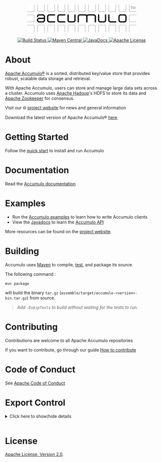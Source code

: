 <!--
Licensed to the Apache Software Foundation (ASF) under one or more
contributor license agreements.  See the NOTICE file distributed with
this work for additional information regarding copyright ownership.
The ASF licenses this file to You under the Apache License, Version 2.0
(the "License"); you may not use this file except in compliance with
the License.  You may obtain a copy of the License at

    http://www.apache.org/licenses/LICENSE-2.0

Unless required by applicable law or agreed to in writing, software
distributed under the License is distributed on an "AS IS" BASIS,
WITHOUT WARRANTIES OR CONDITIONS OF ANY KIND, either express or implied.
See the License for the specific language governing permissions and
limitations under the License.
-->

<!-- LOGO -->
<p align="center">
    <a href="https://accumulo.apache.org/" target="_blank" rel="noopener noreferrer">
        <img src="contrib/accumulo-logo.png" alt="Accumulo logo">
    </a>
</p>

<!-- BADGES -->
<p align="center">
    <!-- Build Status -->
    <a href="https://github.com/apache/accumulo/actions">
        <img src="https://github.com/apache/accumulo/workflows/QA/badge.svg" alt="Build Status">
    </a>
    <!-- Maven Central -->
    <a href="https://maven-badges.herokuapp.com/maven-central/org.apache.accumulo/accumulo-core">
        <img src="https://maven-badges.herokuapp.com/maven-central/org.apache.accumulo/accumulo-core/badge.svg"
            alt="Maven Central">
    </a>
    <!-- JavaDocs -->
    <a href="https://www.javadoc.io/doc/org.apache.accumulo/accumulo-core">
        <img src="https://www.javadoc.io/badge/org.apache.accumulo/accumulo-core.svg" alt="JavaDocs">
    </a>
    <!-- Apache License -->
    <a href="https://www.apache.org/licenses/LICENSE-2.0">
        <img src="https://img.shields.io/badge/license-ASL-blue.svg" alt="Apache License">
    </a>
</p>

# About

[Apache Accumulo®][accumulo] is a sorted, distributed key/value store that provides robust, scalable data storage and retrieval.

With Apache Accumulo, users can store and manage large
data sets across a cluster. Accumulo uses [Apache Hadoop]'s HDFS to store its data and
[Apache Zookeeper] for consensus.

Visit our 🌐 [project website][accumulo] for news and general information

Download the latest version of Apache Accumulo® [here](https://accumulo.apache.org/downloads/).

# Getting Started

Follow the [quick start] to install and run Accumulo

# Documentation

Read the [Accumulo documentation][docs]

# Examples

* Run the [Accumulo examples][examples] to learn how to write Accumulo clients
* View the [Javadocs][javadocs] to learn the [Accumulo API][api]

More resources can be found on the [project website][accumulo].

# Building

Accumulo uses [Maven] to compile, [test], and package its source.

The following
command :

    mvn package

will build the binary `tar.gz` (`assemble/target/accumulo-<version>-bin.tar.gz`) from source.
> _Add `-DskipTests` to build without waiting for the tests to run._

# Contributing

Contributions are welcome to all Apache Accumulo repositories

If you want to contribute, go through our guide [How to contribute](https://accumulo.apache.org/how-to-contribute/)

# Code of Conduct

See [Apache Code of Conduct](https://www.apache.org/foundation/policies/conduct.html)

# Export Control

<details>
<summary>Click here to show/hide details</summary>

<br>
This distribution includes cryptographic software. The country in which you
currently reside may have restrictions on the import, possession, use, and/or
re-export to another country, of encryption software. BEFORE using any
encryption software, please check your country's laws, regulations and
policies concerning the import, possession, or use, and re-export of encryption
software, to see if this is permitted. See <https://www.wassenaar.org/> for more
information.

The U.S. Government Department of Commerce, Bureau of Industry and Security
(BIS), has classified this software as Export Commodity Control Number (ECCN)
5D002.C.1, which includes information security software using or performing
cryptographic functions with asymmetric algorithms. The form and manner of this
Apache Software Foundation distribution makes it eligible for export under the
License Exception ENC Technology Software Unrestricted (TSU) exception (see the
BIS Export Administration Regulations, Section 740.13) for both object code and
source code.

The following provides more details on the included cryptographic software:

Apache Accumulo uses the built-in java cryptography libraries in its RFile
encryption implementation. See [oracle's export-regulations doc][java-export]
for more details for on Java's cryptography features. Apache Accumulo also uses
the bouncycastle library for some cryptographic technology as well. See
[the BouncyCastle site][bouncy-site] for
more details on bouncycastle's cryptography features.

</details>

<br/>

# License

[Apache License, Version 2.0](./LICENSE).

[api]: https://accumulo.apache.org/api
[accumulo]: https://accumulo.apache.org
[quick start]: https://accumulo.apache.org/docs/2.x/getting-started/quickstart
[test]: TESTING.md
[Apache Hadoop]: https://hadoop.apache.org
[Apache Zookeeper]: https://zookeeper.apache.org
[Maven]: https://maven.apache.org
[docs]: https://accumulo.apache.org/latest/accumulo_user_manual
[examples]: https://github.com/apache/accumulo-examples
[javadocs]: https://accumulo.apache.org/latest/apidocs
[java-export]: https://www.oracle.com/us/products/export/export-regulations-345813.html
[bouncy-site]: https://bouncycastle.org

[arch01]: https://lists.apache.org/list.html?user@accumulo.apache.org
[sub01]: user-subscribe@accumulo.apache.org
[unf01]: user-unsubscribe@accumulo.apache.org
[post01]: user@accumulo.apache.org

[arch02]: https://lists.apache.org/list.html?dev@accumulo.apache.org
[sub02]: dev-subscribe@accumulo.apache.org
[unf02]: dev-unsubscribe@accumulo.apache.org
[post02]: dev@accumulo.apache.org

[arch03]: https://lists.apache.org/list.html?commits@accumulo.apache.org
[sub03]: commits-subscribe@accumulo.apache.org
[unf03]: commits-unsubscribe@accumulo.apache.org

[arch04]: https://lists.apache.org/list.html?notifications@accumulo.apache.org
[sub04]: notifications-subscribe@accumulo.apache.org
[unf04]: notifications-unsubscribe@accumulo.apache.org